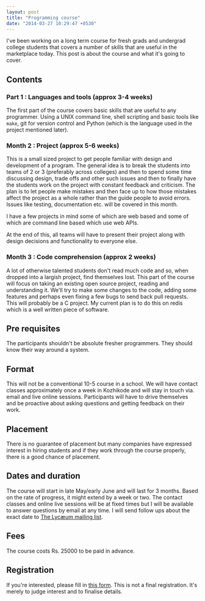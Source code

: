 ```yaml
---
layout: post
title: "Programming course"
date: "2014-03-27 10:29:47 +0530"
---
```


I've been working on a long term course for fresh grads and undergrad college students that covers a number of skills that are useful in the marketplace today. This post is about the course and what it's going to cover.

## Contents
### Part 1 : Languages and tools (approx 3-4 weeks)

The first part of the course covers basic skills that are useful to any programmer. Using a UNIX command line, shell scripting and basic tools like `make`, git for version control and Python (which is the language used in the project mentioned later).

### Month 2 : Project (approx 5-6 weeks)

This is a small sized project to get people familiar with design and development of a program. The general idea is to break the students into teams of 2 or 3 (preferably across colleges) and then to spend some time discussing design, trade offs and other such issues and then to finally have the students work on the project with constant feedback and criticism. The plan is to let people make mistakes and then face up to how those mistakes affect the project as a whole rather than the guide people to avoid errors. Issues like testing, documentation etc. will be covered in this month.

I have a few projects in mind some of which are web based and some of which are command line based which use web APIs.

At the end of this, all teams will have to present their project along with design decisions and functionality to everyone else.

### Month 3 : Code comprehension (approx 2 weeks)

A lot of otherwise talented students don't read much code and so, when dropped into a largish project, find themselves lost. This part of the course will focus on taking an existing open source project, reading and understanding it. We'll try to make some changes to the code, adding some features and perhaps even fixing a few bugs to send back pull requests. This will probably be a C project. My current plan is to do this on redis which is a well written piece of software.

## Pre requisites

The participants shouldn't be absolute fresher programmers. They should know their way around a system.

## Format

This will not be a conventional 10-5 course in a school. We will have contact classes approximately once a week in Kozhikode and will stay in touch via. email and live online sessions. Participants will have to drive themselves and be proactive about asking questions and getting feedback on their work.

## Placement

There is no guarantee of placement but many companies have expressed interest in hiring students and if they work through the course properly, there is a good chance of placement. 

## Dates and duration

The course will start in late May/early June and will last for 3 months. Based on the rate of progress, it might extend by a week or two. The contact classes and online live sessions will be at fixed times but I will be available to answer questions by email at any time. I will send follow ups about the exact date to [The Lycӕum mailing list](https://groups.google.com/forum/#!forum/the-lycaeum).

## Fees

The course costs Rs. 25000 to be paid in advance. 

## Registration

If you're interested, please fill in [this form](https://docs.google.com/forms/d/1AoQJl553DJ3DnoVj_Z_wyHHmPcACjss9ZTPEK5nzTPM/viewform). This is not a final registration. It's merely to judge interest and to finalise details.







